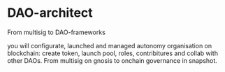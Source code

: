# DAO-architect
From multisig to DAO-frameworks


you will configurate, launched and managed autonomy organisation on blockchain: create token, launch pool, roles, contribitures and collab with other DAOs. From multisig on gnosis to onchain governance in snapshot.
